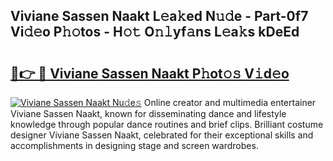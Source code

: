 ## Viviane Sassen Naakt L𝚎a𝚔ed N𝚞𝚍e - Part-0f7 Vi𝚍𝚎o P𝚑𝚘tos - H𝚘𝚝 O𝚗𝚕yf𝚊ns L𝚎a𝚔s kDeEd

# <h2><a href="http://kf860w.oniu.top/?m=Viviane+Sassen+Naakt">🔗👉 🔴 Viviane Sassen Naakt P𝚑ot𝚘𝚜 V𝚒d𝚎o</a></h2>

[![Viviane Sassen Naakt Nu𝚍e𝚜](https://i.imgur.com/0qMVB7G.gif)](http://kf860w.oniu.top/?m=Viviane+Sassen+Naakt)
Online creator and multimedia entertainer Viviane Sassen Naakt, known for disseminating dance and lifestyle knowledge through popular dance routines and brief clips. Brilliant costume designer Viviane Sassen Naakt, celebrated for their exceptional skills and accomplishments in designing stage and screen wardrobes.  
